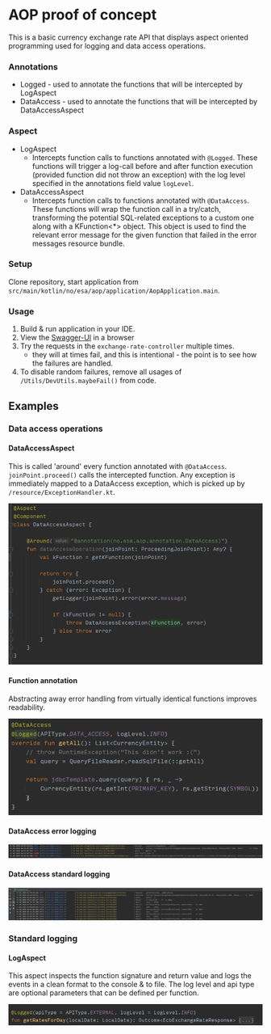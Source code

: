 # AOP proof of concept
This is a basic currency exchange rate API that displays aspect oriented programming used for logging and data access operations.

### Annotations
- Logged - used to annotate the functions that will be intercepted by LogAspect
- DataAccess - used to annotate the functions that will be intercepted by DataAccessAspect

### Aspect
- LogAspect 
    - Intercepts function calls to functions annotated with `@Logged`. 
    These functions will trigger a log-call before and after function execution (provided function did not throw an exception) with the log level specified in the annotations field value `logLevel`.
- DataAccessAspect
    - Intercepts function calls to functions annotated with `@DataAccess`.
    These functions will wrap the function call in a try/catch, transforming the potential SQL-related exceptions to a custom one along with a KFunction<*> object. This object is used to 
    find the relevant error message for the given function that failed in the error messages resource bundle.

### Setup
Clone repository, start application from `src/main/kotlin/no/esa/aop/application/AopApplication.main`.

### Usage
1. Build & run application in your IDE.
2. View the [Swagger-UI](http://localhost:8096/swagger-ui.html) in a browser
3. Try the requests in the `exchange-rate-controller` multiple times.
    * they will at times fail, and this is intentional - the point is to see how the failures are handled.
4. To disable random failures, remove all usages of `/Utils/DevUtils.maybeFail()`  from code.

## Examples

### Data access operations

#### DataAccessAspect
This is called 'around' every function annotated with `@DataAccess`. `joinPoint.proceed()` calls the intercepted function. Any exception is immediately mapped to a DataAccess exception,
which is picked up by `/resource/ExceptionHandler.kt`.

![](https://github.com/EivindAntonsen/spring-aspect-poc/blob/master/examples/DataAccess%20Aspect.jpg)

#### Function annotation
Abstracting away error handling from virtually identical functions improves readability.

![](https://github.com/EivindAntonsen/spring-aspect-poc/blob/master/examples/DataAccess%20function%203.jpg)

#### DataAccess error logging

![](https://github.com/EivindAntonsen/spring-aspect-poc/blob/master/examples/DataAccess%20console%20error%203.jpg)

#### DataAccess standard logging
![](https://github.com/EivindAntonsen/spring-aspect-poc/blob/master/examples/Console%201.jpg)

### Standard logging

#### LogAspect
This aspect inspects the function signature and return value and logs the events in a clean format to the console & to file.
The log level and api type are optional parameters that can be defined per function.

![](https://github.com/EivindAntonsen/spring-aspect-poc/blob/master/examples/Logged%20function%20example%201.jpg)
